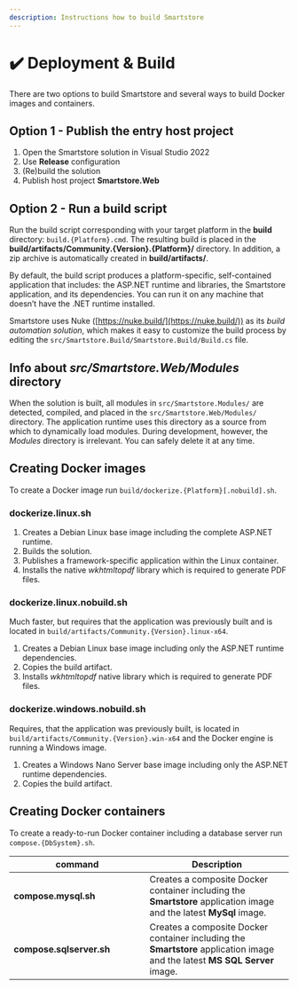 ```yaml
---
description: Instructions how to build Smartstore
---
```


# ✔️ Deployment & Build

There are two options to build Smartstore and several ways to build Docker images and containers.

## Option 1 - Publish the entry host project

1. Open the Smartstore solution in Visual Studio 2022
2. Use **Release** configuration
3. (Re)build the solution
4. Publish host project **Smartstore.Web**

## Option 2 - Run a build script

Run the build script corresponding with your target platform in the **build** directory: `build.{Platform}.cmd`. The resulting build is placed in the **build/artifacts/Community.{Version}.{Platform}/** directory. In addition, a zip archive is automatically created in **build/artifacts/**.

By default, the build script produces a platform-specific, self-contained application that includes: the ASP.NET runtime and libraries, the Smartstore application, and its dependencies. You can run it on any machine that doesn’t have the .NET runtime installed.

Smartstore uses Nuke ([https://nuke.build/](https://nuke.build/)) as its _build automation solution_, which makes it easy to customize the build process by editing the `src/Smartstore.Build/Smartstore.Build/Build.cs` file.

## Info about _src/Smartstore.Web/Modules_ directory

When the solution is built, all modules in `src/Smartstore.Modules/` are detected, compiled, and placed in the `src/Smartstore.Web/Modules/` directory. The application runtime uses this directory as a source from which to dynamically load modules. During development, however, the _Modules_ directory is irrelevant. You can safely delete it at any time.

## Creating Docker images

To create a Docker image run `build/dockerize.{Platform}[.nobuild].sh`.

### **dockerize.linux.sh**

1. Creates a Debian Linux base image including the complete ASP.NET runtime.
2. Builds the solution.
3. Publishes a framework-specific application within the Linux container.
4. Installs the native _wkhtmltopdf_ library which is required to generate PDF files.

### **dockerize.linux.nobuild.sh**

Much faster, but requires that the application was previously built and is located in `build/artifacts/Community.{Version}.linux-x64`.

1. Creates a Debian Linux base image including only the ASP.NET runtime dependencies.
2. Copies the build artifact.
3. Installs _wkhtmltopdf_ native library which is required to generate PDF files.

### **dockerize.windows.nobuild.sh**

Requires, that the application was previously built, is located in `build/artifacts/Community.{Version}.win-x64` and the Docker engine is running a Windows image.

1. Creates a Windows Nano Server base image including only the ASP.NET runtime dependencies.
2. Copies the build artifact.

## Creating Docker containers

To create a ready-to-run Docker container including a database server run `compose.{DbSystem}.sh`.

<table><thead><tr><th width="229">command</th><th>Description</th></tr></thead><tbody><tr><td><strong>compose.mysql.sh</strong></td><td>Creates a composite Docker container including the <strong>Smartstore</strong> application image and the latest <strong>MySql</strong> image.</td></tr><tr><td><strong>compose.sqlserver.sh</strong></td><td>Creates a composite Docker container including the <strong>Smartstore</strong> application image and the latest <strong>MS SQL Server</strong> image.</td></tr></tbody></table>
